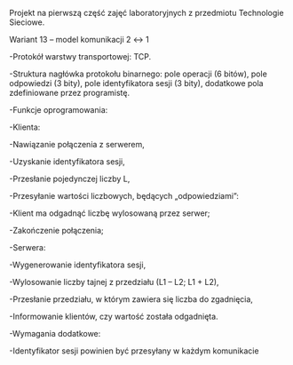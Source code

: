 Projekt na pierwszą część zajęć laboratoryjnych z przedmiotu Technologie Sieciowe.


Wariant 13 – model komunikacji 2 ↔ 1

-Protokół warstwy transportowej: TCP.

-Struktura nagłówka protokołu binarnego: pole operacji (6 bitów), pole odpowiedzi (3 bity), pole identyfikatora sesji (3 bity), dodatkowe pola zdefiniowane przez programistę.

-Funkcje oprogramowania:

 -Klienta:
   
  -Nawiązanie połączenia z serwerem,
    
  -Uzyskanie identyfikatora sesji,
    
  -Przesłanie pojedynczej liczby L,
    
  -Przesyłanie wartości liczbowych, będących „odpowiedziami”:
    
   -Klient ma odgadnąć liczbę wylosowaną przez serwer;
    
  -Zakończenie połączenia;

 -Serwera:
    
  -Wygenerowanie identyfikatora sesji,
    
  -Wylosowanie liczby tajnej z przedziału (L1 – L2; L1 + L2),
    
  -Przesłanie przedziału, w którym zawiera się liczba do zgadnięcia,
    
  -Informowanie klientów, czy wartość została odgadnięta.

-Wymagania dodatkowe: 
    
 -Identyfikator sesji powinien być przesyłany w każdym komunikacie 
